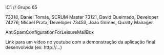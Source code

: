 IC1
//
Grupo 65

73318, Daniel Tomás, SCRUM Master
73121, David Queimado, Developer
74276, Micael Prata, Developer
73453, João Gomes, Quality Manager

AntiSpamConfigurationForLeisureMailBox

Link para um vídeo no youtube com a demonstração da aplicação final desenvolvida (ex: http://...)
